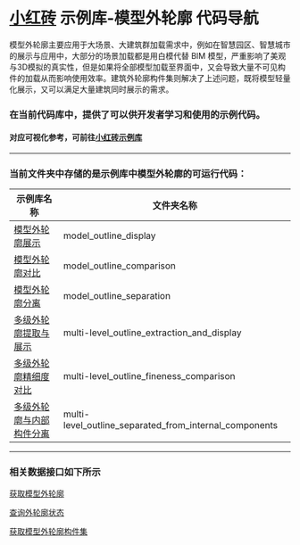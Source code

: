 # [小红砖](www.bos.xyz) 示例库-模型外轮廓 代码导航


模型外轮廓主要应用于大场景、大建筑群加载需求中，例如在智慧园区、智慧城市的展示与应用中，大部分的场景加载都是用白模代替 BIM 模型，严重影响了美观与3D模拟的真实性，但是如果将全部模型加载至界面中，又会导致大量不可见构件的加载从而影响使用效率。建筑外轮廓构件集则解决了上述问题，既将模型轻量化展示，又可以满足大量建筑同时展示的需求。

### 在当前代码库中，提供了可以供开发者学习和使用的示例代码。

#### 对应可视化参考，可前往[小红砖示例库](https://www.bos.xyz/examples/)

---

### 当前文件夹中存储的是示例库中模型外轮廓的可运行代码：

示例库名称 | 文件夹名称 
------------ | ------------- 
[模型外轮廓展示](https://www.bos.xyz/examples/display.html) | model_outline_display 
[模型外轮廓对比](https://www.bos.xyz/examples/comparison.html) | model_outline_comparison
[模型外轮廓分离](https://www.bos.xyz/examples/separation.html) | model_outline_separation
[多级外轮廓提取与展示](https://www.bos.xyz/examples/model_extraction_display.html) | multi-level_outline_extraction_and_display
[多级外轮廓精细度对比](https://xhz-beta.bos.xyz/examples/fineness_comparison.html) | multi-level_outline_fineness_comparison
[多级外轮廓与内部构件分离](https://xhz-beta.bos.xyz/examples/separated_from_internal_components.html) | multi-level_outline_separated_from_internal_components

---


### 相关数据接口如下所示

[获取模型外轮廓](https://www.bos.xyz/guides/swapi/getOuter)

[查询外轮廓状态](https://www.bos.xyz/guides/swapi/queryOutlineState)

[获取模型外轮廓构件集](https://www.bos.xyz/guides/swapi/getOuterComs)

